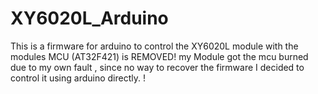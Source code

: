 # XY6020L_Arduino
This is a firmware for arduino to control the XY6020L module with the modules MCU (AT32F421) is REMOVED!
 my Module got the mcu burned due to my own fault , since no way to recover the firmware I decided to control it using arduino directly. !
